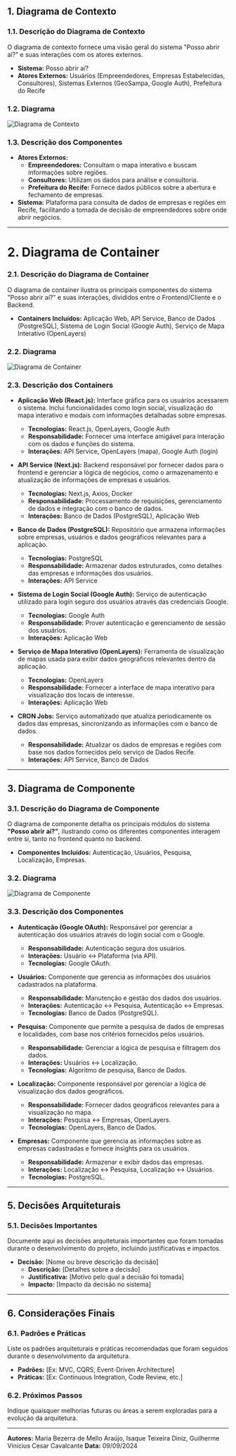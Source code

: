 ## 1. Diagrama de Contexto

### 1.1. Descrição do Diagrama de Contexto
O diagrama de contexto fornece uma visão geral do sistema "Posso abrir aí?" e suas interações com os atores externos.

- **Sistema:** Posso abrir aí?
- **Atores Externos:** Usuários (Empreendedores, Empresas Estabelecidas, Consultores), Sistemas Externos (GeoSampa, Google Auth), Prefeitura do Recife

### 1.2. Diagrama
![Diagrama de Contexto](/Diagrama_de_Contexto.png)

### 1.3. Descrição dos Componentes
- **Atores Externos:**
  - **Empreendedores:** Consultam o mapa interativo e buscam informações sobre regiões.
  - **Consultores:** Utilizam os dados para análise e consultoria.
  - **Prefeitura do Recife:** Fornece dados públicos sobre a abertura e fechamento de empresas.
- **Sistema:** Plataforma para consulta de dados de empresas e regiões em Recife, facilitando a tomada de decisão de empreendedores sobre onde abrir negócios.

---

# 2. Diagrama de Container

### 2.1. Descrição do Diagrama de Container
O diagrama de container ilustra os principais componentes do sistema "Posso abrir aí?" e suas interações, divididos entre o Frontend/Cliente e o Backend.

- **Containers Incluídos:** Aplicação Web, API Service, Banco de Dados (PostgreSQL), Sistema de Login Social (Google Auth), Serviço de Mapa Interativo (OpenLayers)

### 2.2. Diagrama
![Diagrama de Container](path/para/diagrama-container.png)

### 2.3. Descrição dos Containers

- **Aplicação Web (React.js):** Interface gráfica para os usuários acessarem o sistema. Inclui funcionalidades como login social, visualização do mapa interativo e modais com informações detalhadas sobre empresas.
  - **Tecnologias:** React.js, OpenLayers, Google Auth
  - **Responsabilidade:** Fornecer uma interface amigável para interação com os dados e funções do sistema.
  - **Interações:** API Service, OpenLayers (mapa), Google Auth (login)

- **API Service (Next.js):** Backend responsável por fornecer dados para o frontend e gerenciar a lógica de negócios, como o armazenamento e atualização de informações de empresas e usuários.
  - **Tecnologias:** Next.js, Axios, Docker
  - **Responsabilidade:** Processamento de requisições, gerenciamento de dados e integração com o banco de dados.
  - **Interações:** Banco de Dados (PostgreSQL), Aplicação Web

- **Banco de Dados (PostgreSQL):** Repositório que armazena informações sobre empresas, usuários e dados geográficos relevantes para a aplicação.
  - **Tecnologias:** PostgreSQL
  - **Responsabilidade:** Armazenar dados estruturados, como detalhes das empresas e informações dos usuários.
  - **Interações:** API Service

- **Sistema de Login Social (Google Auth):** Serviço de autenticação utilizado para login seguro dos usuários através das credenciais Google.
  - **Tecnologias:** Google Auth
  - **Responsabilidade:** Prover autenticação e gerenciamento de sessão dos usuários.
  - **Interações:** Aplicação Web

- **Serviço de Mapa Interativo (OpenLayers):** Ferramenta de visualização de mapas usada para exibir dados geográficos relevantes dentro da aplicação.
  - **Tecnologias:** OpenLayers
  - **Responsabilidade:** Fornecer a interface de mapa interativo para visualização dos locais de interesse.
  - **Interações:** Aplicação Web

- **CRON Jobs:** Serviço automatizado que atualiza periodicamente os dados das empresas, sincronizando as informações com o banco de dados.
  - **Responsabilidade:** Atualizar os dados de empresas e regiões com base nos dados fornecidos pelo serviço de Dados Recife.
  - **Interações:** API Service, Banco de Dados
    
---

## 3. Diagrama de Componente

### 3.1. Descrição do Diagrama de Componente
O diagrama de componente detalha os principais módulos do sistema **"Posso abrir aí?"**, ilustrando como os diferentes componentes interagem entre si, tanto no frontend quanto no backend.

- **Componentes Incluídos:** Autenticação, Usuários, Pesquisa, Localização, Empresas.

### 3.2. Diagrama
![Diagrama de Componente](path/para/diagrama-componente.png)

### 3.3. Descrição dos Componentes

- **Autenticação (Google OAuth):** Responsável por gerenciar a autenticação dos usuários através do login social com o Google.
  - **Responsabilidade:** Autenticação segura dos usuários.
  - **Interações:** Usuário ↔ Plataforma (via API).
  - **Tecnologias:** Google OAuth.

- **Usuários:** Componente que gerencia as informações dos usuários cadastrados na plataforma.
  - **Responsabilidade:** Manutenção e gestão dos dados dos usuários.
  - **Interações:** Autenticação ↔ Pesquisa, Autenticação ↔ Empresas.
  - **Tecnologias:** Banco de Dados (PostgreSQL).

- **Pesquisa:** Componente que permite a pesquisa de dados de empresas e localidades, com base nos critérios fornecidos pelos usuários.
  - **Responsabilidade:** Gerenciar a lógica de pesquisa e filtragem dos dados.
  - **Interações:** Usuários ↔ Localização.
  - **Tecnologias:** Algoritmo de pesquisa, Banco de Dados.

- **Localização:** Componente responsável por gerenciar a lógica de visualização dos dados geográficos.
  - **Responsabilidade:** Fornecer dados geográficos relevantes para a visualização no mapa.
  - **Interações:** Pesquisa ↔ Empresas, OpenLayers.
  - **Tecnologias:** OpenLayers, Banco de Dados.

- **Empresas:** Componente que gerencia as informações sobre as empresas cadastradas e fornece insights para os usuários.
  - **Responsabilidade:** Armazenar e exibir dados das empresas.
  - **Interações:** Localização ↔ Pesquisa, Localização ↔ Usuários.
  - **Tecnologias:** PostgreSQL.
    
---

## 5. Decisões Arquiteturais

### 5.1. Decisões Importantes
Documente aqui as decisões arquiteturais importantes que foram tomadas durante o desenvolvimento do projeto, incluindo justificativas e impactos.

- **Decisão:** [Nome ou breve descrição da decisão]
  - **Descrição:** [Detalhes sobre a decisão]
  - **Justificativa:** [Motivo pelo qual a decisão foi tomada]
  - **Impacto:** [Impacto da decisão no sistema]

---

## 6. Considerações Finais

### 6.1. Padrões e Práticas
Liste os padrões arquiteturais e práticas recomendadas que foram seguidos durante o desenvolvimento da arquitetura.

- **Padrões:** [Ex: MVC, CQRS, Event-Driven Architecture]
- **Práticas:** [Ex: Continuous Integration, Code Review, etc.]

### 6.2. Próximos Passos
Indique quaisquer melhorias futuras ou áreas a serem exploradas para a evolução da arquitetura.

---

**Autores:**  Maria Bezerra de Mello Araújo, Isaque Teixeira Diniz, Guilherme Vinicius Cesar Cavalcante
**Data:** 09/09/2024
